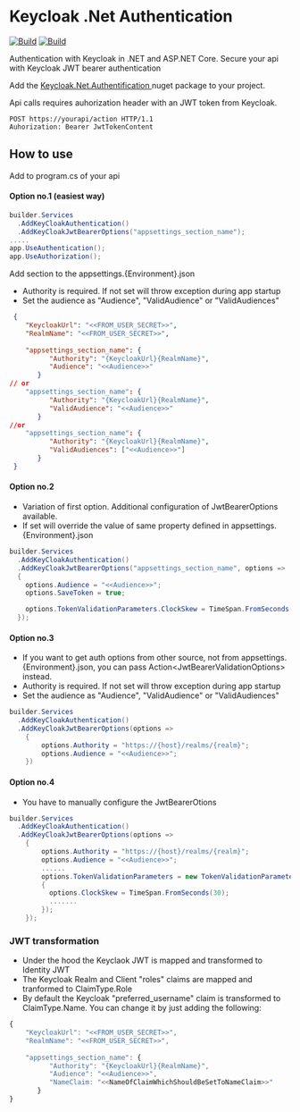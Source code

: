 # Keycloak .Net Authentication
[![Build](https://github.com/horatiu-cod/Keycloak.Net.Authentication/actions/workflows/build.yml/badge.svg?branch=main)](https://github.com/horatiu-cod/Keycloak.Net.Authentication/actions/workflows/build.yml)
[![Build](https://github.com/horatiu-cod/Keycloak.Net.Authentication/actions/workflows/codeql-analysis.yml/badge.svg?branch=main)](https://github.com/horatiu-cod/Keycloak.Net.Authentication/actions/workflows/codeql-analysis.yml)

Authentication with Keycloak in .NET and ASP.NET Core. Secure your api with Keycloak JWT bearer authentication

Add the [ Keycloak.Net.Authentification ](https://www.nuget.org/packages/Keycloak.Net.Authentication)  nuget package to your project.


Api calls requires auhorization header with an JWT token from Keycloak.
```curl
POST https://yourapi/action HTTP/1.1
Auhorization: Bearer JwtTokenContent
```

## How to use
Add to program.cs of your api
#### Option no.1 (easiest way)
```csharp
builder.Services
  .AddKeyCloakAuthentication()
  .AddKeyCloakJwtBearerOptions("appsettings_section_name");
.....
app.UseAuthentication();
app.UseAuthorization();

```
Add section to the appsettings.{Environment}.json
- Authority is required. If not set will throw exception during app startup
- Set the audience as "Audience", "ValidAudience" or "ValidAudiences"
```json
 {
    "KeycloakUrl": "<<FROM_USER_SECRET>>",
    "RealmName": "<<FROM_USER_SECRET>>",
    
    "appsettings_section_name": {
          "Authority": "{KeycloakUrl}{RealmName}",
          "Audience": "<<Audience>>"
       }
// or
    "appsettings_section_name": {
          "Authority": "{KeycloakUrl}{RealmName}",
          "ValidAudience": "<<Audience>>"
       }
//or
    "appsettings_section_name": {
          "Authority": "{KeycloakUrl}{RealmName}",
          "ValidAudiences": ["<<Audience>>"]
       }
 }
```
#### Option no.2 
- Variation of first option. Additional configuration of JwtBearerOptions available.
- If set will override the value of same property defined in appsettings.{Environment}.json
```csharp
builder.Services
  .AddKeyCloakAuthentication()
  .AddKeyCloakJwtBearerOptions("appsettings_section_name", options =>
  {
    options.Audience = "<<Audience>>";
    options.SaveToken = true;

    options.TokenValidationParameters.ClockSkew = TimeSpan.FromSeconds(30);
  });
```
#### Option no.3
- If you want to get auth options from other source, not from appsettings.{Environment}.json, you can pass Action\<JwtBearerValidationOptions\> instead.
- Authority is required. If not set will throw exception during app startup
- Set the audience as "Audience", "ValidAudience" or "ValidAudiences"
```csharp
builder.Services
  .AddKeyCloakAuthentication()
  .AddKeyCloakJwtBearerOptions(options =>
    {
        options.Authority = "https://{host}/realms/{realm}";
        options.Audience = "<<Audience>>";
    })

```
#### Option no.4
- You have to manually configure the JwtBearerOtions
```csharp
builder.Services
  .AddKeyCloakAuthentication()
  .AddKeyCloakJwtBearerOptions(options =>
    {
        options.Authority = "https://{host}/realms/{realm}";
        options.Audience = "<<Audience>>";
        ......
        options.TokenValidationParameters = new TokenValidationParameters( options =>
        {
          options.ClockSkew = TimeSpan.FromSeconds(30);
          .......
        });
    });
```
### JWT transformation
- Under the hood the Keyclaok JWT is mapped and transformed to Identity JWT
- The Keycloak Realm and Client "roles" claims are mapped and tranformed to ClaimType.Role
- By default the Keycloak "preferred_username" claim is transformed to ClaimType.Name. You can change it by just adding the following:
```js
{
    "KeycloakUrl": "<<FROM_USER_SECRET>>",
    "RealmName": "<<FROM_USER_SECRET>>",
    
    "appsettings_section_name": {
          "Authority": "{KeycloakUrl}{RealmName}",
          "Audience": "<<Audience>>",
          "NameClaim: "<<NameOfClaimWhichShouldBeSetToNameClaim>>"
       }
}
```













